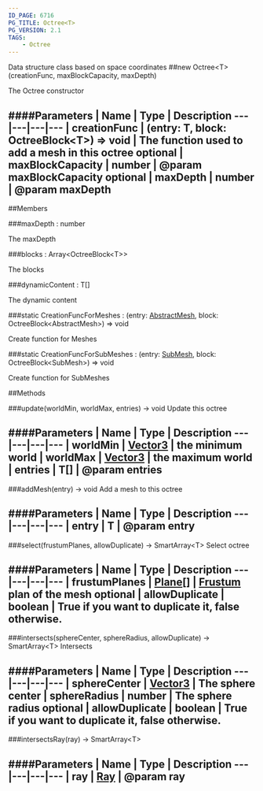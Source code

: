 ```yaml
---
ID_PAGE: 6716
PG_TITLE: Octree<T>
PG_VERSION: 2.1
TAGS:
    - Octree
---
```


Data structure class based on space coordinates
##new Octree&lt;T&gt;(creationFunc, maxBlockCapacity, maxDepth)



The Octree constructor




####Parameters
 | Name | Type | Description
---|---|---|---
 | creationFunc | (entry: T, block: OctreeBlock&lt;T&gt;) =&gt; void | The function used to add a mesh in this octree
optional | maxBlockCapacity | number | @param maxBlockCapacity
optional | maxDepth | number | @param maxDepth
---

##Members

###maxDepth : number




The maxDepth



###blocks : Array&lt;OctreeBlock&lt;T&gt;&gt;




The blocks



###dynamicContent : T[]




The dynamic content



###static CreationFuncForMeshes : (entry: [AbstractMesh](page.php?p=6657), block: OctreeBlock&lt;AbstractMesh&gt;) =&gt; void




Create function for Meshes



###static CreationFuncForSubMeshes : (entry: [SubMesh](page.php?p=6783), block: OctreeBlock&lt;SubMesh&gt;) =&gt; void




Create function for SubMeshes











##Methods

###update(worldMin, worldMax, entries) &rarr; void
Update this octree





####Parameters
 | Name | Type | Description
---|---|---|---
 | worldMin | [Vector3](page.php?p=6751) | the minimum world
 | worldMax | [Vector3](page.php?p=6751) | the maximum world
 | entries | T[] | @param entries
---

###addMesh(entry) &rarr; void
Add a mesh to this octree





####Parameters
 | Name | Type | Description
---|---|---|---
 | entry | T | @param entry
---

###select(frustumPlanes, allowDuplicate) &rarr; SmartArray&lt;T&gt;
Select octree





####Parameters
 | Name | Type | Description
---|---|---|---
 | frustumPlanes | [Plane](page.php?p=6755)[] | [Frustum](page.php?p=6757) plan of the mesh
optional | allowDuplicate | boolean | True if you want to duplicate it, false otherwise.
---

###intersects(sphereCenter, sphereRadius, allowDuplicate) &rarr; SmartArray&lt;T&gt;
Intersects





####Parameters
 | Name | Type | Description
---|---|---|---
 | sphereCenter | [Vector3](page.php?p=6751) | The sphere center
 | sphereRadius | number | The sphere radius
optional | allowDuplicate | boolean | True if you want to duplicate it, false otherwise.
---

###intersectsRay(ray) &rarr; SmartArray&lt;T&gt;

####Parameters
 | Name | Type | Description
---|---|---|---
 | ray | [Ray](page.php?p=6758) | @param ray
---
